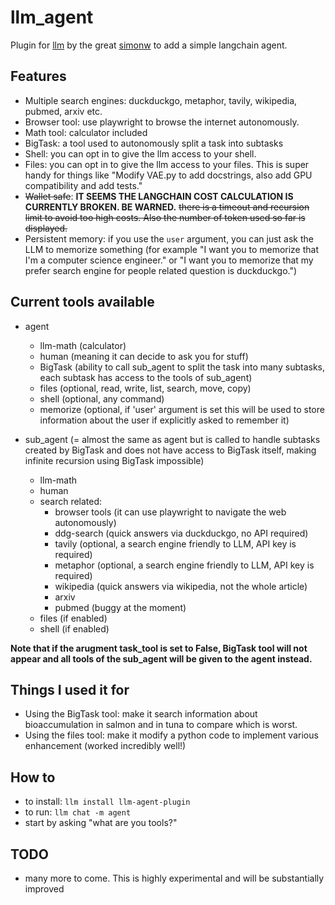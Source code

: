 # llm_agent
Plugin for [llm](https://llm.datasette.io/) by the great [simonw](https://simonwillison.net/) to add a simple langchain agent.

## Features
* Multiple search engines: duckduckgo, metaphor, tavily, wikipedia, pubmed, arxiv etc.
* Browser tool: use playwright to browse the internet autonomously.
* Math tool: calculator included
* BigTask: a tool used to autonomously split a task into subtasks
* Shell: you can opt in to give the llm access to your shell.
* Files: you can opt in to give the llm access to your files. This is super handy for things like "Modify VAE.py to add docstrings, also add GPU compatibility and add tests."
* ~~Wallet safe~~: **IT SEEMS THE LANGCHAIN COST CALCULATION IS CURRENTLY BROKEN. BE WARNED.** ~~there is a timeout and recursion limit to avoid too high costs. Also the number of token used so far is displayed.~~
* Persistent memory: if you use the `user` argument, you can just ask the LLM to memorize something (for example "I want you to memorize that I'm a computer science engineer." or "I want you to memorize that my prefer search engine for people related question is duckduckgo.")

## Current tools available
* agent
    * llm-math (calculator)
    * human (meaning it can decide to ask you for stuff)
    * BigTask (ability to call sub_agent to split the task into many subtasks, each subtask has access to the tools of sub_agent)
    * files (optional, read, write, list, search, move, copy)
    * shell (optional, any command)
    * memorize (optional, if 'user' argument is set this will be used to store information about the user if explicitly asked to remember it)

* sub_agent (= almost the same as agent but is called to handle subtasks created by BigTask and does not have access to BigTask itself, making infinite recursion using BigTask impossible)
    * llm-math
    * human
    * search related:
        * browser tools (it can use playwright to navigate the web autonomously)
        * ddg-search (quick answers via duckduckgo, no API required)
        * tavily (optional, a search engine friendly to LLM, API key is required)
        * metaphor (optional, a search engine friendly to LLM, API key is required)
        * wikipedia (quick answers via wikipedia, not the whole article)
        * arxiv
        * pubmed (buggy at the moment)
    * files (if enabled)
    * shell (if enabled)

**Note that if the arugment task_tool is set to False, BigTask tool will not appear and all tools of the sub_agent will be given to the agent instead.**

## Things I used it for
* Using the BigTask tool: make it search information about bioaccumulation in salmon and in tuna to compare which is worst.
* Using the files tool: make it modify a python code to implement various enhancement (worked incredibly well!)

## How to
* to install: `llm install llm-agent-plugin`
* to run: `llm chat -m agent`
* start by asking "what are you tools?"


## TODO
* many more to come. This is highly experimental and will be substantially improved
